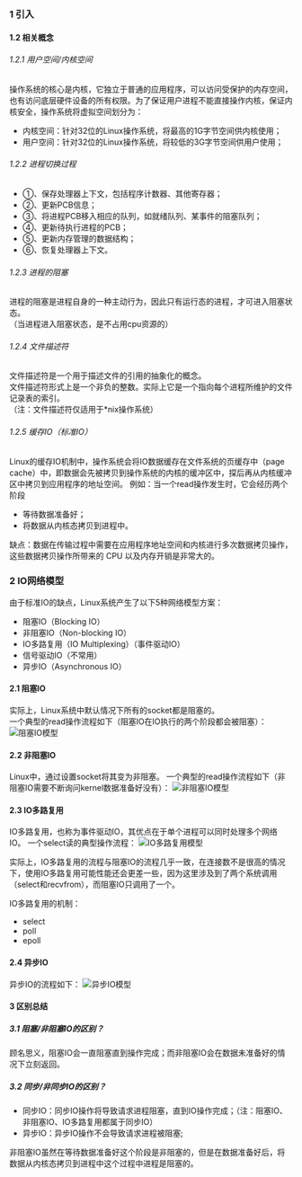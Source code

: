 ### 1 引入
#### 1.2 相关概念
###### 1.2.1 用户空间/内核空间
操作系统的核心是内核，它独立于普通的应用程序，可以访问受保护的内存空间，也有访问底层硬件设备的所有权限。为了保证用户进程不能直接操作内核，保证内核安全，操作系统将虚拟空间划分为：
- 内核空间：针对32位的Linux操作系统，将最高的1G字节空间供内核使用；
- 用户空间：针对32位的Linux操作系统，将较低的3G字节空间供用户使用；

###### 1.2.2 进程切换过程
- ①、保存处理器上下文，包括程序计数器、其他寄存器；
- ②、更新PCB信息；
- ③、将进程PCB移入相应的队列，如就绪队列、某事件的阻塞队列；
- ④、更新待执行进程的PCB；
- ⑤、更新内存管理的数据结构；
- ⑥、恢复处理器上下文。

###### 1.2.3 进程的阻塞
进程的阻塞是进程自身的一种主动行为，因此只有运行态的进程，才可进入阻塞状态。  
（当进程进入阻塞状态，是不占用cpu资源的）

###### 1.2.4 文件描述符
文件描述符是一个用于描述文件的引用的抽象化的概念。  
文件描述符形式上是一个非负的整数。实际上它是一个指向每个进程所维护的文件记录表的索引。  
（注：文件描述符仅适用于*nix操作系统）

###### 1.2.5 缓存IO（标准IO）
Linux的缓存IO机制中，操作系统会将IO数据缓存在文件系统的页缓存中（page cache）中，即数据会先被拷贝到操作系统的内核的缓冲区中，探后再从内核缓冲区中拷贝到应用程序的地址空间。
例如：当一个read操作发生时，它会经历两个阶段
- 等待数据准备好；
- 将数据从内核态拷贝到进程中。

缺点：数据在传输过程中需要在应用程序地址空间和内核进行多次数据拷贝操作，这些数据拷贝操作所带来的 CPU 以及内存开销是非常大的。

### 2 IO网络模型
由于标准IO的缺点，Linux系统产生了以下5种网络模型方案：
- 阻塞IO（Blocking IO）
- 非阻塞IO（Non-blocking IO）
- IO多路复用（IO Multiplexing）（事件驱动IO）
- 信号驱动IO（不常用）
- 异步IO（Asynchronous IO）

#### 2.1 阻塞IO
实际上，Linux系统中默认情况下所有的socket都是阻塞的。  
一个典型的read操作流程如下（阻塞IO在IO执行的两个阶段都会被阻塞）：
![阻塞IO模型](https://cdn.jsdelivr.net/gh/Jovry-Lee/cdn/img/IO网络模型/阻塞IO模型.png)

#### 2.2 非阻塞IO
Linux中，通过设置socket将其变为非阻塞。
一个典型的read操作流程如下（非阻塞IO需要不断询问kernel数据准备好没有）：
![非阻塞IO模型](https://cdn.jsdelivr.net/gh/Jovry-Lee/cdn/img/IO网络模型/非阻塞IO模型.png)

#### 2.3 IO多路复用
IO多路复用，也称为事件驱动IO，其优点在于单个进程可以同时处理多个网络IO。
一个select读的典型操作流程：
![IO多路复用模型](https://cdn.jsdelivr.net/gh/Jovry-Lee/cdn/img/IO网络模型/IO多路复用模型.png)

实际上，IO多路复用的流程与阻塞IO的流程几乎一致，在连接数不是很高的情况下，使用IO多路复用可能性能还会更差一些，因为这里涉及到了两个系统调用（select和recvfrom），而阻塞IO只调用了一个。

IO多路复用的机制：
- select
- poll
- epoll

#### 2.4 异步IO
异步IO的流程如下：
![异步IO模型](https://cdn.jsdelivr.net/gh/Jovry-Lee/cdn/img/IO网络模型/异步IO模型.png)

#### 3 区别总结
##### 3.1 阻塞/非阻塞IO的区别？
顾名思义，阻塞IO会一直阻塞直到操作完成；而非阻塞IO会在数据未准备好的情况下立刻返回。
##### 3.2 同步/非同步IO的区别？
- 同步IO：同步IO操作将导致请求进程阻塞，直到IO操作完成；（注：阻塞IO、非阻塞IO、IO多路复用都属于同步IO）
- 异步IO：异步IO操作不会导致请求进程被阻塞;

非阻塞IO虽然在等待数据准备好这个阶段是非阻塞的，但是在数据准备好后，将数据从内核态拷贝到进程中这个过程中进程是阻塞的。













